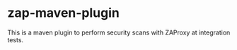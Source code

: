 # zap-maven-plugin
This is a maven plugin to perform security scans with ZAProxy at integration tests.
